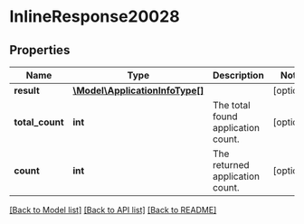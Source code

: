 # InlineResponse20028

## Properties
Name | Type | Description | Notes
------------ | ------------- | ------------- | -------------
**result** | [**\Model\ApplicationInfoType[]**](ApplicationInfoType.md) |  | [optional] 
**total_count** | **int** | The total found application count. | [optional] 
**count** | **int** | The returned application count. | [optional] 

[[Back to Model list]](../README.md#documentation-for-models) [[Back to API list]](../README.md#documentation-for-api-endpoints) [[Back to README]](../README.md)


